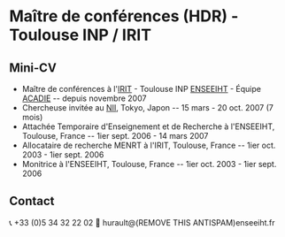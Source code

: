 # Maître de conférences (HDR) - Toulouse INP / IRIT #

## Mini-CV ##
- Maître de conférences à l'[IRIT](https://www.irit.fr/) - Toulouse INP [ENSEEIHT](https://www.enseeiht.fr/fr/index.html) - Équipe [ACADIE](https://www.irit.fr/departement/fiabilite-des-systemes-et-des-logiciels/equipe-acadie/) -- depuis novembre 2007
- Chercheuse invitée au [NII](www.nii.ac.jp), Tokyo, Japon -- 15 mars - 20 oct. 2007 (7 mois)
- Attachée Temporaire d'Enseignement et de Recherche à l'ENSEEIHT, Toulouse, France -- 1ier sept. 2006 - 14 mars 2007
- Allocataire de recherche MENRT à l'IRIT, Toulouse, France -- 1ier oct. 2003 - 1ier sept. 2006
- Monitrice à l'ENSEEIHT, Toulouse, France -- 1ier oct. 2003 - 1ier sept. 2006 

## Contact ##
 :telephone_receiver: +33 (0)5 34 32 22 02
 :email: hurault@(REMOVE THIS ANTISPAM)enseeiht.fr
